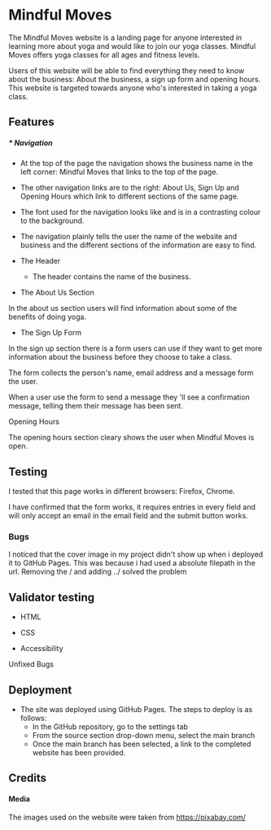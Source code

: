 # Mindful Moves

The Mindful Moves website is a landing page for anyone interested in learning more about yoga and would like to join our yoga classes. Mindful Moves offers yoga classes for all ages and fitness levels. 

Users of this website will be able to find everything they need to know about the business: About the business, a sign up form and opening hours. This website is targeted towards anyone who's interested in taking a yoga class.

## Features

#####  * Navigation

  - At the top of the page the navigation shows the business name in the left corner: Mindful Moves that links to the top of the page. 

  - The other navigation links are to the right: About Us, Sign Up and Opening Hours which link to different sections of the same page.

  - The font used for the navigation looks like  and is in a contrasting colour to the background.

  - The navigation plainly tells the user the name of the website and business and the different sections of the information are easy to find.

* The Header 

  - The header contains the name of the business.


* The About Us Section

In the about us section users will find information about some of the benefits of
doing yoga. 

* The Sign Up Form

In the sign up section there is a form users can use if they want to get more 
information about the business before they choose to take a class.

The form collects the person's name, email address and a message form the user.

When a user use the form to send a message they 'll see a confirmation message, telling them their message has been sent. 

Opening Hours

The opening hours section cleary shows the user when Mindful Moves is open.

## Testing 

I tested that this page works in different browsers: Firefox, Chrome. 

I have confirmed that the form works, it requires entries in every field and will only accept an email in the email field and the submit button works. 

### Bugs 

I noticed that the cover image in my project didn't show up when i deployed it to GitHub Pages.  This was because i had used a absolute filepath in the url. 
Removing the / and adding ../ solved the problem

## Validator testing 

* HTML 

* CSS

* Accessibility

Unfixed Bugs

## Deployment

* The site was deployed using GitHub Pages. The steps to deploy is as follows: 
  - In the GitHub repository, go to the settings tab
  - From the source section drop-down menu, select the main branch
  - Once the main branch has been selected, a link to the completed website has been provided.

## Credits 

#### Media 

The images used on the website were taken from https://pixabay.com/